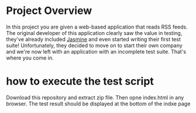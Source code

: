 # Project Overview

In this project you are given a web-based application that reads RSS feeds. The original developer of this application clearly saw the value in testing, they've already included [Jasmine](http://jasmine.github.io/) and even started writing their first test suite! Unfortunately, they decided to move on to start their own company and we're now left with an application with an incomplete test suite. That's where you come in.

# how to execute the test script

Download this repository and extract zip file. Then opne index.html in any browser.
The test result should be displayed at the bottom of the indxe page
